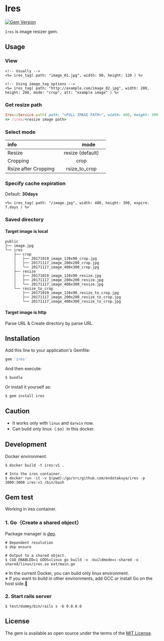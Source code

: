 # Ires

[![Gem Version](https://badge.fury.io/rb/ires.svg)](https://badge.fury.io/rb/ires)


`Ires` is image resizer gem.

## Usage

### View

```erb
<!-- Usually -->
<%= ires_tag( path: "image_01.jpg", width: 90, height: 120 ) %>

<!-- Using image_tag options -->
<%= ires_tag( path: "http://example.com/image_02.jpg", width: 200, height: 200, mode: "crop", alt: "example image" ) %>
```

### Get resize path

```ruby
Ires::Service.path( path: "<FULL IMAGE PATH>", width: 400, height: 300)
=> /ires/<resize image path>
```

### Select mode

| info                       |     　　　mode 　　　  |
|:---------------------------|:--------------------:|
| Resize                     | resize (default)     |
| Cropping                   | crop                 |
| Rsize after Cropping       | rsize_to_crop        | 


### Specify cache expiration

Default: **30days**

```erb
<%= ires_tag( path: "/image.jpg", width: 400, height: 300, expire: 7.days ) %>
```

### Saved directory

####  Target image is local

```
public
├── image.jpg
└── ires
    ├── crop
    │   ├── 20171019_image_120x90_crop.jpg
    │   ├── 20171117_image_200x200_crop.jpg
    │   └── 20171117_image_400x300_crop.jpg
    ├── resize
    │   ├── 20171019_image_120x90_resize.jpg
    │   ├── 20171117_image_200x200_resize.jpg
    │   └── 20171117_image_400x300_resize.jpg
    └── resize_to_crop
        ├── 20171019_image_120x90_resize_to_crop.jpg
        ├── 20171117_image_200x200_resize_to_crop.jpg
        └── 20171117_image_400x300_resize_to_crop.jpg
```

#### Target image is http

Parse URL & Create directory by parse URL.


## Installation
Add this line to your application's Gemfile:

```ruby
gem 'ires'
```

And then execute:
```bash
$ bundle
```

Or install it yourself as:
```bash
$ gem install ires
```

## Caution

- It works only with `linux` and `darwin` now.
- Can build only linux（.so）in this docker.


## Development

Docker environment.

```shell
$ docker build -t ires:v1 .

# Into the ires container.
$ docker run -it -v $(pwd):/go/src/github.com/endotakuya/ires -p 3000:3000 ires:v1 /bin/bash
```

## Gem test

Working in ires container.

### 1. Go（Create a shared object）

Package manager is [dep](https://github.com/golang/dep).

```shell
# Dependent resolution
$ dep ensure

# Output to a shared object.
$ CGO_ENABLED=1 GOOS=linux go build -v -buildmode=c-shared -o shared/linux/ires.so ext/main.go
```
※ In the current Docker, you can build only linux environment.  
※ If you want to build in other environments, add GCC or install Go on the host side.🙇

### 2. Start rails server

```shell
$ test/dummy/bin/rails s -b 0.0.0.0
```

## License
The gem is available as open source under the terms of the [MIT License](http://opensource.org/licenses/MIT).

